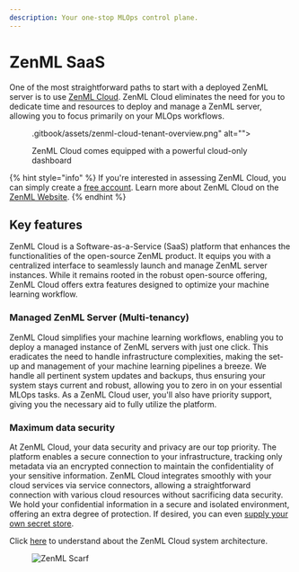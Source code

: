 ```yaml
---
description: Your one-stop MLOps control plane.
---
```


# ZenML SaaS

One of the most straightforward paths to start with a deployed ZenML server is
to use [ZenML Cloud](https://zenml.io/cloud). ZenML Cloud eliminates the need
for you to dedicate time and resources to deploy and manage a ZenML server,
allowing you to focus primarily on your MLOps workflows.

<div data-full-width="false">

<figure>.gitbook/assets/zenml-cloud-tenant-overview.png" alt=""><figcaption><p>ZenML Cloud comes equipped with a powerful cloud-only dashboard</p></figcaption></figure>

</div>

{% hint style="info" %}
If you're interested in assessing ZenML Cloud, you can simply create
a [free account](https://cloud.zenml.io/?utm\_source=docs\&utm\_medium=referral\_link\&utm\_campaign=cloud\_promotion\&utm\_content=signup\_link).
Learn more about ZenML Cloud on the [ZenML Website](https://zenml.io/cloud).
{% endhint %}

## Key features

ZenML Cloud is a Software-as-a-Service (SaaS) platform that enhances the
functionalities of the open-source ZenML product. It equips you with a
centralized interface to seamlessly launch and manage ZenML server instances.
While it remains rooted in the robust open-source offering, ZenML Cloud offers
extra features designed to optimize your machine learning workflow.

### Managed ZenML Server (Multi-tenancy)

ZenML Cloud simplifies your machine learning workflows, enabling you to deploy a
managed instance of ZenML servers with just one click. This eradicates the need
to handle infrastructure complexities, making the set-up and management of your
machine learning pipelines a breeze. We handle all pertinent system updates and
backups, thus ensuring your system stays current and robust, allowing you to
zero in on your essential MLOps tasks. As a ZenML Cloud user, you'll also have
priority support, giving you the necessary aid to fully utilize the platform.

### Maximum data security

At ZenML Cloud, your data security and privacy are our top priority. The
platform enables a secure connection to your infrastructure, tracking only
metadata via an encrypted connection to maintain the confidentiality of your
sensitive information. ZenML Cloud integrates smoothly with your cloud services
via service connectors, allowing a straightforward connection with various cloud
resources without sacrificing data security. We hold your confidential
information in a secure and isolated environment, offering an extra degree of
protection. If desired, you can
even [supply your own secret store](../deploying-zenml/manage-the-deployed-services/custom-secret-stores.md).

Click [here](./system-architectures.md) to understand about the ZenML Cloud system
architecture.

<figure><img src="https://static.scarf.sh/a.png?x-pxid=f0b4f458-0a54-4fcd-aa95-d5ee424815bc" alt="ZenML Scarf"><figcaption></figcaption></figure>
